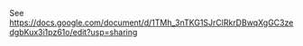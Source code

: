 See https://docs.google.com/document/d/1TMh_3nTKG1SJrClRkrDBwqXgGC3zedgbKux3i1pz61o/edit?usp=sharing
